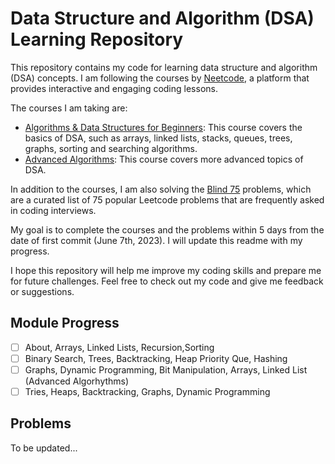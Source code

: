 # Data Structure and Algorithm (DSA) Learning Repository

This repository contains my code for learning data structure and algorithm (DSA) concepts. I am following the courses by [Neetcode](https://neetcode.io/), a platform that provides interactive and engaging coding lessons.

The courses I am taking are:

- [Algorithms & Data Structures for Beginners](https://neetcode.io/courses/dsa-for-beginners/0): This course covers the basics of DSA, such as arrays, linked lists, stacks, queues, trees, graphs, sorting and searching algorithms.
- [Advanced Algorithms](https://neetcode.io/courses/advanced-algorithms/0): This course covers more advanced topics of DSA.

In addition to the courses, I am also solving the [Blind 75](https://neetcode.io/practice) problems, which are a curated list of 75 popular Leetcode problems that are frequently asked in coding interviews.

My goal is to complete the courses and the problems within 5 days from the date of first commit (June 7th, 2023). I will update this readme with my progress.

I hope this repository will help me improve my coding skills and prepare me for future challenges. Feel free to check out my code and give me feedback or suggestions.

## Module Progress

- [ ] About, Arrays, Linked Lists, Recursion,Sorting 
- [ ] Binary Search, Trees, Backtracking, Heap Priority Que, Hashing
- [ ] Graphs, Dynamic Programming, Bit Manipulation, Arrays, Linked List (Advanced Algorhythms)
- [ ] Tries, Heaps, Backtracking, Graphs, Dynamic Programming

## Problems

To be updated...
